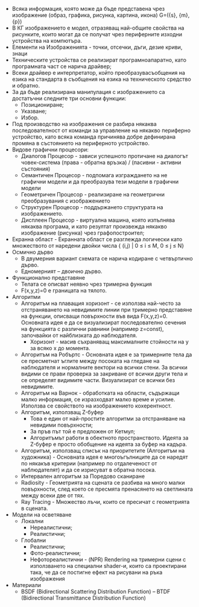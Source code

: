 - Всяка информация, която може да бъде представена чрез изображение (образ, графика, рисунка, картина, икона) G=({s}, {m}, {p})
- В КГ изображението е модел, отразяващ най-общите свойства на рисунките, които могат да се получат чрез периферните изходни устройства на компютъра.
- Елементи на Изображенията - точки, отсечки, дъги, дезие криви, знаци
- Техническите устройства се реализират програмноапаратно, като програмната част се нарича драйвер; 
- Всеки драйвер е интерпретатор, който преобразувасъобщения на езика на стандарта в съобщения на езика на техническото средство и обратно.
- За да бъде реализирана манипулация с изображението са достатъчни следните три основни функции: 
  - Позициониране;
  - Указване;
  - Избор.
- Под производство на изображения се разбира някаква последователност от команди за управление на някакво периферно устройство, като всяка команда причинява добре дефинирана промяна в състоянието на периферното устройство.
- Видове графични процесори:
  - Диалогов Процесор - зависи успешното протичане на диалогът човек-система (права - обратна връзка) / (пасивни - активни състояния)
  - Семантичен Процесор - подпомага изграждането на не графични модели и да преобразува тези модели в графични модели
  - Геометричен Процесор - реализиране на геометрични преобразувания с изображението
  - Структурен Процесор - поддържането структурата на изображението.
  - Дисплеен Процесор - виртуална машина, която изпълнява някаква програма, и като резултат произвежда някакво изображение (рисунка) чрез графопостроител;
- Екранна област - Екранната област се разглежда логически като множеството от наредени двойки числа { (i,j) | 0 ≤ i ≤ M, 0 ≤ j ≤ N}
- Осмично дърво
  - В двумерния вариант схемата се нарича кодиране с четвъртично дърво. 
  - Едномерният – двоично дърво. 
- Функционално представяне 
   - Телата се описват неявно чрез тримерна функция
   - F(x,y,z)=0 е границата на тялото.
- Алгоритми
  - Алгоритъм на плаващия хоризонт - се използва най-често за отстраняването на невидимите линии при тримерно представяне на функции, описващи повърхности във вида F(x,y,z)=0. Основната идея е да се визуализират последователно сечения на функцията с различни равнини (например z=const), започвайки от найблизката до наблюдателя.
    - Хоризонт - масив съхраняващ максималните стойности на y за всяко x до момента.
  - Алгоритъм на Робъртс - Основната идея е за тримерните тела да се пресметнат ъглите между посоката на гледане на наблюдателя и нормалните вектори на всички стени. За всички видими се прави проверка за закриване от всички други тела и се определят видимите части. Визуализират се всички без невидимите.
  - Алгоритъм на Варнок - обработката на области, съдържащи малко информация, се изразходват малко време и усилие. Използва се свойството на изображението кохерентност.
  - Алгоритъм, използващ Z-буфер 
    - Това е един от най-простите алгоритми за отстраняване на невидими повърхности;
    - За пръв път той е предложен от Кетмул;
    - Алгоритъмът работи в обектното пространството. Идеята за Z-буфер е просто обобщение на идеята за буфер на кадъра. 
  - Алгоритъм, използващ списък на приоритетите (Алгоритъм на художника) - Основната идея е многоъгълниците да се наредят по някакъв критерии (например по отдалеченост от наблюдателят) и да се изрисуват в обратна посока.
  - Интервален алгоритъм за Поредово сканиране 
  - Radiosity - Геометрията на сцената се разбива на много малки повърхности, след което се пресмята пренасянето на светлината между всеки две от тях.
  - Ray Tracing - Множество лъчи, които се пресичат с геометрията в сцената.
- Модели на осветяване 
  - Локални 
    - Нереалистични;
    - Реалистични;
  - Глобални 
    - Реалистични; 
    - Фото-реалистични; 
    - Нефотореалистични - (NPR) Rendering на тримерни сцени с използването на специални shader-и, които са проектирани така, че да се постигне ефект на рисувани на ръка изображения
- Материали
  - BSDF (Bidirectional Scattering Distribution Function)
  – BTDF (Bidirectional Transmittance Distribution Function)
